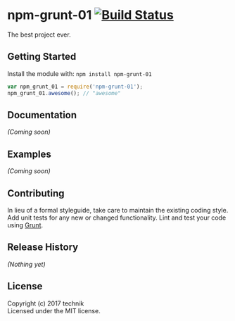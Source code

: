 # npm-grunt-01 [![Build Status](https://secure.travis-ci.org/technik/npm-grunt-01.png?branch=master)](http://travis-ci.org/technik/npm-grunt-01)

The best project ever.

## Getting Started
Install the module with: `npm install npm-grunt-01`

```javascript
var npm_grunt_01 = require('npm-grunt-01');
npm_grunt_01.awesome(); // "awesome"
```

## Documentation
_(Coming soon)_

## Examples
_(Coming soon)_

## Contributing
In lieu of a formal styleguide, take care to maintain the existing coding style. Add unit tests for any new or changed functionality. Lint and test your code using [Grunt](http://gruntjs.com/).

## Release History
_(Nothing yet)_

## License
Copyright (c) 2017 technik  
Licensed under the MIT license.
